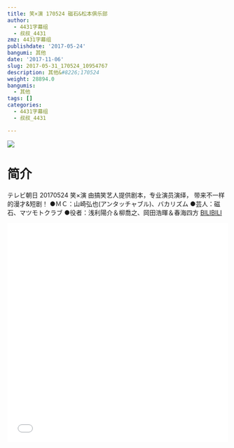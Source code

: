 ```yaml
---
title: 笑×演 170524 磁石&松本俱乐部
author:
  - 4431字幕组
  - 叔叔_4431
zmz: 4431字幕组
publishdate: '2017-05-24'
bangumi: 其他
date: '2017-11-06'
slug: 2017-05-31_170524_10954767
description: 其他&#8226;170524
weight: 28894.0
bangumis:
  - 其他
tags: []
categories:
  - 4431字幕组
  - 叔叔_4431

---
```

![](https://i.imgur.com/z82d0vY.png)
# 简介  
テレビ朝日 20170524 笑×演
由搞笑艺人提供剧本，专业演员演绎，
带来不一样的漫才&短剧！
●ＭＣ：山崎弘也(アンタッチャブル)、バカリズム
●芸人：磁石、マツモトクラブ
●役者：浅利陽介＆柳喬之、岡田浩暉＆春海四方
  [BILIBILI](https://www.bilibili.com/video/av10954767/)

  <iframe src="//www.bilibili.com/html/html5player.html?cid=18134880&aid=10954767" width="100%" height="500" frameborder="0" allowfullscreen="allowfullscreen"></iframe>
